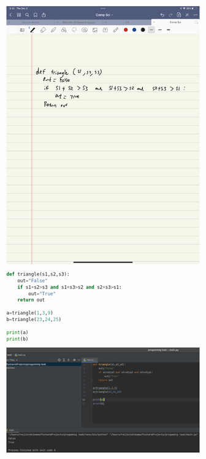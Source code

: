![](quiz017.jpeg)

```.py
def triangle(s1,s2,s3):
    out="False"
    if s1+s2>s3 and s1+s3>s2 and s2+s3>s1:
        out="True"
    return out

a=triangle(1,3,9)
b=triangle(23,24,25)

print(a)
print(b)
```
![](quiz017out.png)
